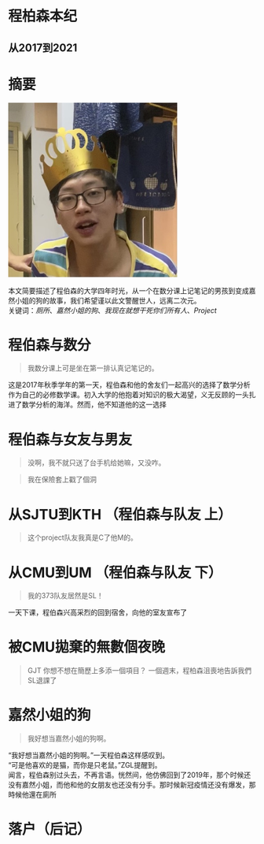 # 程柏森本纪
## 从2017到2021
# 摘要
![程伯森的照片](./CBSZ1.jpg)

本文简要描述了程伯森的大学四年时光，从一个在数分课上记笔记的男孩到变成嘉然小姐的狗的故事，我们希望谨以此文警醒世人，远离二次元。\
关键词：*厕所*、*嘉然小姐的狗*、*我现在就想干死你们所有人*、*Project*
# 程伯森与数分
> 我数分课上可是坐在第一排认真记笔记的。

这是2017年秋季学年的第一天，程伯森和他的舍友们一起高兴的选择了数学分析作为自己的必修数学课。初入大学的他抱着对知识的极大渴望，义无反顾的一头扎进了数学分析的海洋。然而，他不知道他的这一选择
# 程伯森与女友与男友
> 没啊，我不就只送了台手机给她嘛，又没咋。

> 我在保險套上戳了個洞


# 从SJTU到KTH （程伯森与队友 上）
> 这个project队友我真是C了他M的。

# 从CMU到UM （程伯森与队友 下）
> 我的373队友居然是SL！

一天下课，程伯森兴高采烈的回到宿舍，向他的室友宣布了
# 被CMU拋棄的無數個夜晚
> GJT 你想不想在簡歷上多添一個項目？
一個週末，程柏森沮喪地告訴我們 SL退課了

# 嘉然小姐的狗
> 我好想当嘉然小姐的狗啊。

“我好想当嘉然小姐的狗啊。”一天程伯森这样感叹到。\
“可是他喜欢的是猫，而你是只老鼠。”ZGL提醒到。\
闻言，程伯森别过头去，不再言语。恍然间，他仿佛回到了2019年，那个时候还没有嘉然小姐，而他和他的女朋友也还没有分手。那时候新冠疫情还没有爆发，那時候他還在廁所
# 落户（后记）
